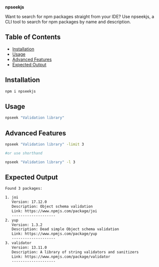 **npseekjs**

Want to search for npm packages straight from your IDE? Use npseekjs, a CLI tool to search for npm packages by name and description.

## Table of Contents

- [Installation](#installation)
- [Usage](#usage)
- [Advanced Features](#advanced-features)
- [Expected Output](#expected-output)

## Installation

```bash
npm i npseekjs
```

## Usage

```bash
npseek "Validation library"
```

## Advanced Features

```bash
npseek "Validation library" -limit 3

#or use shorthand

npseek "Validation library" -l 3
```

## Expected Output

```bash
Found 3 packages:

1. joi
   Version: 17.12.0
   Description: Object schema validation
   Link: https://www.npmjs.com/package/joi
   --------------------
2. yup
   Version: 1.3.2
   Description: Dead simple Object schema validation
   Link: https://www.npmjs.com/package/yup
   --------------------
3. validator
   Version: 13.11.0
   Description: A library of string validators and sanitizers
   Link: https://www.npmjs.com/package/validator
   --------------------
```
